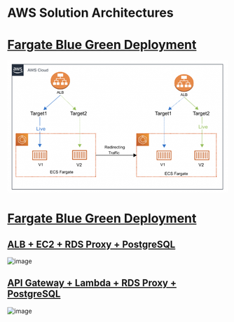 # AWS Solution Architectures

# [Fargate Blue Green Deployment](./fargate-blue-green-deployment/README.md)

![img](./fargate-blue-green-deployment/docs/methodology.png)

# [Fargate Blue Green Deployment](./fargate-blue-green-deployment/README.md)

## [ALB + EC2 + RDS Proxy + PostgreSQL](./alb-ec2-proxy/README.md)

![image](./docs/ec2%2Bproxy.png)

## [API Gateway + Lambda + RDS Proxy + PostgreSQL](./alb-ec2-proxy/README.md)

![image](./docs/apigw%2Bproxy.png)
